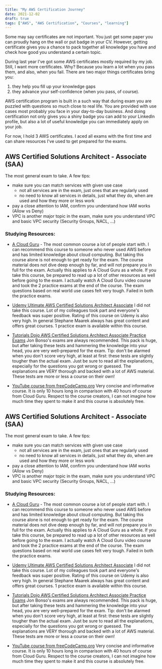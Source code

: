 ```yaml
---
title: "My AWS Certification Journey"
date: 2021-12-02
draft: true
tags: ["AWS", "AWS Certification", "Courses", "learning"]
---
```

Some may say certificates are not important. You just get some paper you can proudly hang on the wall or put badge in 
your CV. However, getting certificate gives you a chance to pack together all knowledge you have and check how good you 
understand a certain topic. 

During last year I’ve got some AWS certificates mostly required by my job. Still, I want more certificates. Why? 
Because you learn a lot when you pass them, and also, when you fail. There are two major things certificates bring you: 
1) they help you fill up your knowledge gaps
2) they advance your self-confidence (when you pass, of course).

AWS certification program is built in a such way that during exam you are puzzled with questions so much close to real 
life. You are provided with use cases most probably you face in your day-to-day business. And doing certification not 
only gives you a shiny badge you can add to your LinkedIn profile, but also a lot of useful knowledge you can 
immediately apply on your job.

For now, I hold 3 AWS certificates. I aced all exams with the first time and can share resources I've used to get 
prepared for the exams.

## AWS Certified Solutions Architect - Associate (SAA)
The most general exam to take. A few tips:

- make sure you can match services with given use case 
  - not all services are in the exam, just ones that are regularly used
  - no need to know all services in details, just what they do, when are used and how they more or less work
- pay a close attention to IAM, confirm you understand how IAM works (Allow vs Deny)
- VPC is another major topic in the exam, make sure you understand VPC and basic VPC security (Security Groups, NACL, ...)

### Studying Resources:
- [A Cloud Guru](https://acloudguru.com/course/aws-certified-solutions-architect-associate-saa-c02) - The most common 
course a lot of people start with. I can recommend this course to someone who never used AWS before and has limited 
knowledge about cloud computing. But taking this course alone is not enough to get ready for the exam. The course 
material does not dive deep enough by far, and will not prepare you in full for the exam. Actually this applies to 
A Cloud Guru as a whole. If you take this course, be prepared to read up a lot of other resources as well before going 
to the exam. I actually watch A Cloud Guru video course and took the 2 practice exams at the end of the course. The exam 
questions based on real world use cases felt very tough. Failed in both the practice exams.

- [Udemy Ultimate AWS Certified Solutions Architect Associate](https://www.udemy.com/course/aws-certified-solutions-architect-associate-saa-c03/) 
I did not take this course. Lot of my colleagues took part and everyone's feedback was super positive. Rating
of this course on Udemy is also very high.
In general Stephane Maarek always has great content and offers great courses. 1 practice exam is available within this 
course.

- [Tutorials Dojo AWS Certified Solutions Architect Associate Practice Exams](https://portal.tutorialsdojo.com/courses/aws-certified-solutions-architect-associate-practice-exams/)
Jon Bonso's exams are always recommended. 
This pack is huge, but after taking these tests and hammering the knowledge into your head, you are very well-prepared 
for the exam. Tip: don't be alarmed when you don't score very high, at least at first: these tests are slightly tougher 
than the actual exam. Just be sure to read all the explanations, especially for the questions you got wrong or guessed. 
The explanations are VERY thorough and backed with a lot of AWS material. These tests are more or less a course on 
their own!
- [YouTube course from freeCodeCamp.org](https://www.youtube.com/watch?v=Ia-UEYYR44s&ab_channel=freeCodeCamp.org)
Very concise and informative course. It is only 10 hours long in comparison with 40 hours of course from Cloud Guru. 
Respect to the course creators, I can not imagine how much time they spent to make it and this course is absolutely free.

## AWS Certified Solutions Architect - Associate (SAA)
The most general exam to take. A few tips:

- make sure you can match services with given use case
  - not all services are in the exam, just ones that are regularly used
  - no need to know all services in details, just what they do, when are used and how they more or less work
- pay a close attention to IAM, confirm you understand how IAM works (Allow vs Deny)
- VPC is another major topic in the exam, make sure you understand VPC and basic VPC security (Security Groups, NACL, ...)

### Studying Resources:
- [A Cloud Guru](https://acloudguru.com/course/aws-certified-solutions-architect-associate-saa-c02) - The most common
  course a lot of people start with. I can recommend this course to someone who never used AWS before and has limited
  knowledge about cloud computing. But taking this course alone is not enough to get ready for the exam. The course
  material does not dive deep enough by far, and will not prepare you in full for the exam. Actually this applies to
  A Cloud Guru as a whole. If you take this course, be prepared to read up a lot of other resources as well before going
  to the exam. I actually watch A Cloud Guru video course and took the 2 practice exams at the end of the course. The exam
  questions based on real world use cases felt very tough. Failed in both the practice exams.

- [Udemy Ultimate AWS Certified Solutions Architect Associate](https://www.udemy.com/course/aws-certified-solutions-architect-associate-saa-c03/)
  I did not take this course. Lot of my colleagues took part and everyone's feedback was super positive. Rating
  of this course on Udemy is also very high.
  In general Stephane Maarek always has great content and offers great courses. 1 practice exam is available within this
  course.

- [Tutorials Dojo AWS Certified Solutions Architect Associate Practice Exams](https://portal.tutorialsdojo.com/courses/aws-certified-solutions-architect-associate-practice-exams/)
  Jon Bonso's exams are always recommended.
  This pack is huge, but after taking these tests and hammering the knowledge into your head, you are very well-prepared
  for the exam. Tip: don't be alarmed when you don't score very high, at least at first: these tests are slightly tougher
  than the actual exam. Just be sure to read all the explanations, especially for the questions you got wrong or guessed.
  The explanations are VERY thorough and backed with a lot of AWS material. These tests are more or less a course on
  their own!
- [YouTube course from freeCodeCamp.org](https://www.youtube.com/watch?v=Ia-UEYYR44s&ab_channel=freeCodeCamp.org)
  Very concise and informative course. It is only 10 hours long in comparison with 40 hours of course from Cloud Guru.
  Respect to the course creators, I can not imagine how much time they spent to make it and this course is absolutely free.



